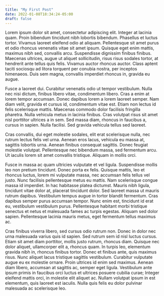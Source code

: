 ```yaml
---
title: "My First Post"
date: 2022-01-08T18:34:24-05:00
draft: false
---
```


Lorem ipsum dolor sit amet, consectetur adipiscing elit. Integer at lacinia quam. Proin bibendum tincidunt nibh lobortis bibendum. Phasellus et luctus tortor. Vivamus laoreet eleifend odio at aliquam. Pellentesque sit amet purus et odio rhoncus venenatis vitae sit amet ipsum. Quisque eget enim mattis, maximus nibh sed, convallis arcu. Suspendisse dignissim finibus finibus. Maecenas ultrices, augue ut aliquet sollicitudin, risus risus sodales tortor, at hendrerit ante tellus quis felis. Vivamus auctor rhoncus auctor. Class aptent taciti sociosqu ad litora torquent per conubia nostra, per inceptos himenaeos. Duis sem magna, convallis imperdiet rhoncus in, gravida eu augue.

Fusce a laoreet dui. Curabitur venenatis odio ut tempor vestibulum. Nulla nec nisi dictum, finibus libero vitae, condimentum libero. Cras a enim at lorem tempor accumsan. Donec dapibus lorem a lorem laoreet semper. Nam diam velit, gravida et cursus id, condimentum vitae est. Etiam non lectus id felis scelerisque mattis. Maecenas commodo dolor facilisis fringilla pharetra. Nulla vehicula metus in lacinia finibus. Cras volutpat risus sit amet nisl porttitor ultrices a in sem. Sed massa diam, rhoncus in faucibus a, cursus in sapien. Nulla facilisi. Sed gravida vehicula tellus sed laoreet.

Cras convallis, dui eget molestie sodales, elit erat scelerisque nulla, nec rutrum lectus felis vel urna. Aenean eros lacus, vehicula eu massa at, sagittis lobortis urna. Aenean finibus consequat sagittis. Donec feugiat molestie volutpat. Pellentesque nec bibendum massa, sed fermentum arcu. Ut iaculis lorem sit amet convallis tristique. Aliquam in mollis orci.

Fusce in massa ac quam ultricies vulputate et vel ligula. Suspendisse mollis leo non pretium tincidunt. Donec porta ex felis. Quisque mattis, leo et rhoncus luctus, lorem mi vulputate massa, nec accumsan felis tellus vel justo. Nunc facilisis pellentesque metus eu mattis. Nam scelerisque congue massa id imperdiet. In hac habitasse platea dictumst. Mauris nibh ligula, tincidunt vitae dolor at, placerat tincidunt dolor. Sed laoreet massa ut mauris rutrum dapibus. Vestibulum tempus augue in tortor blandit fermentum. Cras dapibus semper purus accumsan tempor. Nunc enim est, tincidunt id erat eu, vestibulum vestibulum purus. Pellentesque habitant morbi tristique senectus et netus et malesuada fames ac turpis egestas. Aliquam sed dolor sapien. Pellentesque lacinia mauris metus, eget fermentum tellus maximus ac.

Cras finibus viverra libero, sed cursus odio rutrum non. Donec in dolor nec urna malesuada varius quis id sapien. Sed rutrum sem id nisl luctus cursus. Etiam sit amet diam porttitor, mollis justo rutrum, rhoncus diam. Quisque nec dolor aliquet, ullamcorper elit a, rhoncus quam. In turpis leo, elementum gravida nibh in, rhoncus finibus tortor. Donec et finibus ante, quis maximus risus. Nunc aliquet lacus tristique sagittis vestibulum. Curabitur vulputate augue eu ex molestie ornare. Proin ultrices id enim sed maximus. Aenean diam libero, accumsan at sagittis ac, semper eget ligula. Vestibulum ante ipsum primis in faucibus orci luctus et ultrices posuere cubilia curae; Integer eleifend mattis orci, in molestie elit aliquet ac. Nullam volutpat ipsum in est elementum, quis laoreet est iaculis. Nulla quis felis eu dolor pulvinar malesuada ac scelerisque leo.